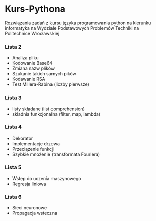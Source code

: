 # Kurs-Pythona
Rozwiązania zadań z kursu języka programowania python na kierunku informatyka na Wydziale Podstawowych Problemów Techniki na Politechnice Wrocławskiej

### Lista 2
- Analiza pliku
- Kodowanie Base64
- Zmiana nazw plików
- Szukanie takich samych pików
- Kodawanie RSA
- Test Millera-Rabina (liczby pierwsze)

### Lista 3
- listy składane (list comprehension)
- skladnia funkcjonalna (filter, map, lambda)

### Lista 4
- Dekorator
- Implementacje drzewa
- Przeciążenie funkcji
- Szybkie mnożenie (transformata Fouriera)

### Lista 5
- Wstęp do uczenia maszynowego
- Regresja liniowa

### Lista 6
- Sieci neuronowe
- Propagacja wsteczna

